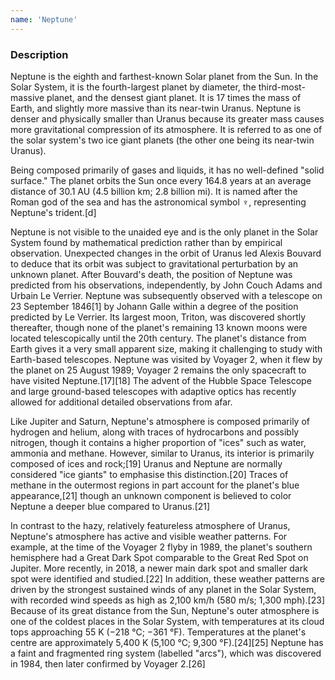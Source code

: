 ```yaml
---
name: 'Neptune'
---
```


### Description

Neptune is the eighth and farthest-known Solar planet from the Sun. In the Solar System, it is the fourth-largest planet by diameter, the third-most-massive planet, and the densest giant planet. It is 17 times the mass of Earth, and slightly more massive than its near-twin Uranus. Neptune is denser and physically smaller than Uranus because its greater mass causes more gravitational compression of its atmosphere. It is referred to as one of the solar system's two ice giant planets (the other one being its near-twin Uranus).

Being composed primarily of gases and liquids, it has no well-defined "solid surface." The planet orbits the Sun once every 164.8 years at an average distance of 30.1 AU (4.5 billion km; 2.8 billion mi). It is named after the Roman god of the sea and has the astronomical symbol ♆, representing Neptune's trident.[d]

Neptune is not visible to the unaided eye and is the only planet in the Solar System found by mathematical prediction rather than by empirical observation. Unexpected changes in the orbit of Uranus led Alexis Bouvard to deduce that its orbit was subject to gravitational perturbation by an unknown planet. After Bouvard's death, the position of Neptune was predicted from his observations, independently, by John Couch Adams and Urbain Le Verrier. Neptune was subsequently observed with a telescope on 23 September 1846[1] by Johann Galle within a degree of the position predicted by Le Verrier. Its largest moon, Triton, was discovered shortly thereafter, though none of the planet's remaining 13 known moons were located telescopically until the 20th century. The planet's distance from Earth gives it a very small apparent size, making it challenging to study with Earth-based telescopes. Neptune was visited by Voyager 2, when it flew by the planet on 25 August 1989; Voyager 2 remains the only spacecraft to have visited Neptune.[17][18] The advent of the Hubble Space Telescope and large ground-based telescopes with adaptive optics has recently allowed for additional detailed observations from afar.

Like Jupiter and Saturn, Neptune's atmosphere is composed primarily of hydrogen and helium, along with traces of hydrocarbons and possibly nitrogen, though it contains a higher proportion of "ices" such as water, ammonia and methane. However, similar to Uranus, its interior is primarily composed of ices and rock;[19] Uranus and Neptune are normally considered "ice giants" to emphasise this distinction.[20] Traces of methane in the outermost regions in part account for the planet's blue appearance,[21] though an unknown component is believed to color Neptune a deeper blue compared to Uranus.[21]

In contrast to the hazy, relatively featureless atmosphere of Uranus, Neptune's atmosphere has active and visible weather patterns. For example, at the time of the Voyager 2 flyby in 1989, the planet's southern hemisphere had a Great Dark Spot comparable to the Great Red Spot on Jupiter. More recently, in 2018, a newer main dark spot and smaller dark spot were identified and studied.[22] In addition, these weather patterns are driven by the strongest sustained winds of any planet in the Solar System, with recorded wind speeds as high as 2,100 km/h (580 m/s; 1,300 mph).[23] Because of its great distance from the Sun, Neptune's outer atmosphere is one of the coldest places in the Solar System, with temperatures at its cloud tops approaching 55 K (−218 °C; −361 °F). Temperatures at the planet's centre are approximately 5,400 K (5,100 °C; 9,300 °F).[24][25] Neptune has a faint and fragmented ring system (labelled "arcs"), which was discovered in 1984, then later confirmed by Voyager 2.[26]